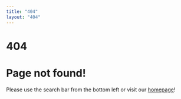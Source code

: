 ```yaml
---
title: "404"
layout: "404"
---
```


<div class="text-center">
<h1 class="mt-5"><span class="badge badge-dark font-weight-normal">404</span></h1>
<h1 class="display-1 mt-4 mb-4"> Page not found!</h1>
<p>Please use the search bar from the bottom left or visit our <a href="{{ .Site.BaseURL }}">homepage</a>!</p>
</div>